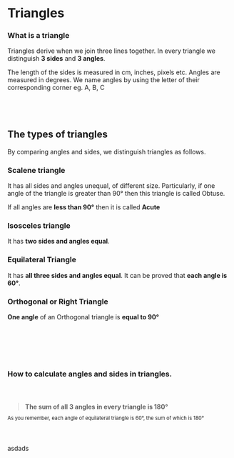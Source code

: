 # Triangles

### What is a triangle

Triangles derive when we join three lines together. 
In every triangle we distinguish **3 sides** and **3 angles**.

<f-scene>
<Triangle :points="[ [-1,1], [-0.5,-1], [1.5,0.5] ]" />
</f-scene>


The length of the sides is measured in cm, inches, pixels etc. 
Angles are measured in degrees. We name angles by using the letter of their corresponding corner eg. A, B, C 

## &nbsp;

## The types of triangles 

By comparing angles and sides, we distinguish triangles as follows. 



### Scalene triangle

<f-inline>

<f-scene>
<Triangle :points="[ [-1, -1],[-1.5, 1],[1.5,-1] ]" :angleMarkers="1" />
</f-scene>

<div>

It has all sides and angles unequal, of different size.
Particularly, if one angle of the triangle is greater than 90° then this triangle is called Obtuse.

</div>

</f-inline>

<f-inline>

<f-scene>
<Triangle :points="[ [-0.5, 1],[-1.5, -1],[1.5,-1] ]" :angleMarkers="3" />
</f-scene>

If all angles are **less than 90°** then it is called **Acute**

</f-inline>

### Isosceles triangle

<f-inline>

<f-scene>
<Triangle :points="[ [0,1],[-1.5,-0.5],[1.5,-0.5] ]" :angleMarkers="3" />
</f-scene>

It has <b>two sides and angles equal</b>.

</f-inline>


### Equilateral Triangle

<f-inline>

<f-scene>
<Triangle :points="[ [0,1.598],[-1.5,-1],[1.5,-1] ]" :angleMarkers="3" />
</f-scene>

It has **all three sides and angles equal**. 
It can be proved that **each angle is 60°**.

</f-inline>


### Orthogonal or Right Triangle

<f-inline>

<f-scene>
<Triangle :points="[ [-1,1],[-1,-1],[1.5,-1] ]" :angleMarkers="3" />
</f-scene>

**One angle** of an Orthogonal triangle is **equal to 90°**

</f-inline>


### &nbsp;

<f-hr style="border-bottom:1px dotted var(--black)" />

### &nbsp;




### How to calculate angles and sides in triangles.

#### &nbsp;

> **The sum of all 3 angles in every triangle is 180°**

<span style="font-size:80%; line-height:60%;">As you remember, each angle of equilateral triangle is 60°, the sum of which is 180°</span>

#### &nbsp;

<f-inline>

<f-scene>
<Triangle :points=" [ [get('px1',0),get('py1',1)],[-1.5,-1],[1.5,-1] ] " :angleInfo="true" />
</f-scene>

<div style="width: 100%;">


<f-scene v-slot="{ mouse }" width="300">
  <f-drag
    :mouse="mouse"
    points="-1 1, 1 -1, 1 1"
    v-slot="{ points }"
  >
    <Triangle :points="points" :angleLabels="false" :angleInfo="true"  />
  </f-drag>
</f-scene>


<!-- *Change one angle and see how the others are affected*

<f-slider set="px1" from="-2" to="2" step="0.1" value="0" style="width:100%" title="x" />
<f-slider set="py1" from="-2" to="2" step="0.1" value="1.598" style="width:100%" title="y" /> -->






</div>

</f-inline>



asdads